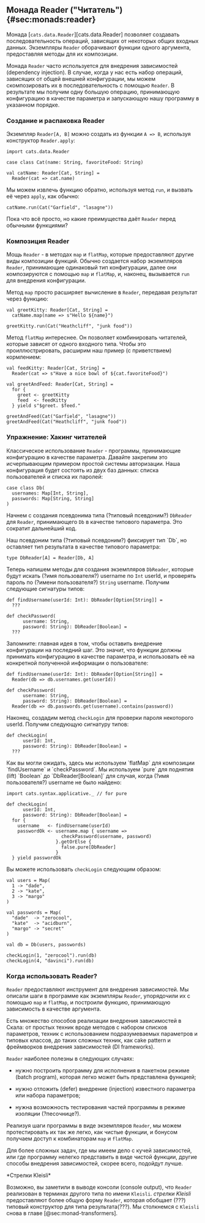 ## Монада Reader ("Читатель") {#sec:monads:reader}

Монада [`cats.data.Reader`][cats.data.Reader]
позволяет создавать последовательность операций, зависящих от некоторых общих входных данных.
Экземпляры `Reader` оборачивают функции одного аргумента,
предоставляя методы для их композиции.

Монада `Reader` часто используется для внедрения зависимостей (dependency injection).
В случае, когда у нас есть набор операций,
зависящих от общей внешней конфигурации,
мы можем скомпозировать их в последовательность с помощью `Reader`.
В результате мы получим одну большую операцию,
принимающую конфигурацию в качестве параметра
и запускающую нашу программу в указанном порядке.

### Создание и распаковка Reader

Экземпляр `Reader[A, B]` можно создать из функции `A => B`,
используя конструктор `Reader.apply`:

```tut:book:silent
import cats.data.Reader
```

```tut:book
case class Cat(name: String, favoriteFood: String)

val catName: Reader[Cat, String] =
  Reader(cat => cat.name)
```

Мы можем извлечь функцию обратно,
используя метод `run`,
и вызвать её через `apply`, как обычно:

```tut:book
catName.run(Cat("Garfield", "lasagne"))
```

Пока что всё просто,
но какие преимущества даёт `Reader` перед обычными функциями?

### Композиция Reader

Мощь `Reader` - в методах `map` и `flatMap`,
которые предоставляют другие виды композиции функций.
Обычно создается набор экземпляров `Reader`,
принимающие одинаковый тип конфигурации,
далее они композируются с помощью `map` и `flatMap`,
и, наконец, вызывается `run` для внедрения конфигурации.

Метод `map` просто расширяет вычисление в `Reader`,
передавая результат через функцию:

```tut:book:silent
val greetKitty: Reader[Cat, String] =
  catName.map(name => s"Hello ${name}")
```

```tut:book
greetKitty.run(Cat("Heathcliff", "junk food"))
```

Метод `flatMap` интереснее.
Он позволяет комбинировать читателей, которые зависят от одного входного типа.
Чтобы это проиллюстрировать, расширим наш пример (с приветствием)
кормлением:

```tut:book:silent
val feedKitty: Reader[Cat, String] =
  Reader(cat => s"Have a nice bowl of ${cat.favoriteFood}")

val greetAndFeed: Reader[Cat, String] =
  for {
    greet <- greetKitty
    feed  <- feedKitty
  } yield s"$greet. $feed."
```

```tut:book
greetAndFeed(Cat("Garfield", "lasagne"))
greetAndFeed(Cat("Heathcliff", "junk food"))
```

### Упражнение: Хакинг читателей

Классическое использование `Reader` - программы,
принимающие конфигурацию в качестве параметра.
Давайте закрепим это исчерпывающим примером
простой системы авторизации.
Наша конфигурация будет состоять из двух баз данных:
списка пользователей и списка их паролей:

```tut:book:silent
case class Db(
  usernames: Map[Int, String],
  passwords: Map[String, String]
)
```

Начнем с создания псевдонима типа (?типовый псевдоним?) `DbReader` для
`Reader`, принимающего `Db` в качестве типового параметра.
Это сократит дальнейший код.

<div class="solution">
Наш псевдоним типа (?типовый псевдоним?) фиксирует тип `Db`,
но оставляет тип результата в качестве типового параметра:

```tut:book:silent
type DbReader[A] = Reader[Db, A]
```
</div>

Теперь напишем методы для создания экземпляров `DbReader`,
которые будут искать (?имя пользователя?) username по `Int` userId, и
проверять пароль по (?имени пользователя?) `String` username.
Получим следующие сигнатуры типов:

```tut:book:silent
def findUsername(userId: Int): DbReader[Option[String]] =
  ???

def checkPassword(
      username: String,
      password: String): DbReader[Boolean] =
  ???
```

<div class="solution">
Запомните: главная идея в том, чтобы оставить внедрение конфигурации на последний шаг.
Это значит, что функции должны принимать конфигурацию в качестве параметра,
и использовать её на конкретной полученной информации о пользователе:

```tut:book:silent
def findUsername(userId: Int): DbReader[Option[String]] =
  Reader(db => db.usernames.get(userId))

def checkPassword(
      username: String,
      password: String): DbReader[Boolean] =
  Reader(db => db.passwords.get(username).contains(password))
```

</div>

Наконец, создадим метод `checkLogin`
для проверки пароля некоторого userId.
Получим следующую сигнатуру типов:

```tut:book:silent
def checkLogin(
      userId: Int,
      password: String): DbReader[Boolean] =
  ???
```

<div class="solution">
Как вы могли ожидать,
здесь мы используем `flatMap` для композиции `findUsername` и `checkPassword`.
Мы используем `pure` для поднятия (lift) `Boolean` до `DbReader[Boolean]` для случая,
когда (?имя пользователя?) username не было найдено:

```tut:book:silent
import cats.syntax.applicative._ // for pure

def checkLogin(
      userId: Int,
      password: String): DbReader[Boolean] =
  for {
    username   <- findUsername(userId)
    passwordOk <- username.map { username =>
                    checkPassword(username, password)
                  }.getOrElse {
                    false.pure[DbReader]
                  }
  } yield passwordOk
```
</div>

Вы можете использовать `checkLogin` следующим образом:

```tut:book:silent
val users = Map(
  1 -> "dade",
  2 -> "kate",
  3 -> "margo"
)

val passwords = Map(
  "dade"  -> "zerocool",
  "kate"  -> "acidburn",
  "margo" -> "secret"
)

val db = Db(users, passwords)
```

```tut:book
checkLogin(1, "zerocool").run(db)
checkLogin(4, "davinci").run(db)
```

### Когда использовать Reader?

`Reader` предоставляют инструмент для внедрения зависимостей.
Мы описали шаги в программе как экземпляры `Reader`,
упорядочили их с помощью `map` и `flatMap`,
и построили функцию, принимающую зависимость в качестве аргумента.

Есть множество способов реализации внедрения зависимостей в Скала:
от простых техник вроде методов с набором списков параметров,
техник с использованием подразумеваемых параметров и типовых классов,
до таких сложных техник, как cake pattern и фреймворков внедрения зависимостей (DI frameworks).

`Reader` наиболее полезны в следующих случаях:

- нужно построить программу для исполнения в пакетном режиме (batch program),
  которая легко может быть представлена функцией;

- нужно отложить (defer) внедрение (injection) известного параметра
  или набора параметров;

- нужна возможность тестирования
  частей программы в режиме изоляции (?песочнице?).

Реализуя шаги программы в виде экземпляров `Reader`,
мы можем протестировать их так же легко, как чистые функции,
и бонусом получаем доступ к комбинаторам `map` и `flatMap`.

Для более сложных задач, где мы имеем дело с кучей зависимостей,
или где программу нелегко представить в виде чистой функции,
другие способы внедрения зависимостей, скорее всего, подойдут лучше.

<div class="callout callout-warning">
  *Стрелки Kleisli*

  Возможно, вы заметили в выводе консоли (console output),
  что `Reader` реализован в терминах другого типа по имени `Kleisli`.
  *стрелки Kleisli* предоставляют более общую форму `Reader`,
  которая обобщает (???) типовый конструктор для типа результата(???).
  Мы столкнемся с `Kleisli` сновa в главе [@sec:monad-transformers].
</div>
